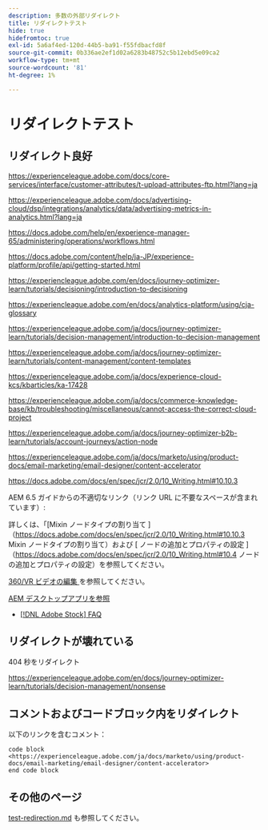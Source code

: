 ```yaml
---
description: 多数の外部リダイレクト
title: リダイレクトテスト
hide: true
hidefromtoc: true
exl-id: 5a6af4ed-120d-44b5-ba91-f55fdbacfd8f
source-git-commit: 0b336ae2ef1d02a6283b48752c5b12ebd5e09ca2
workflow-type: tm+mt
source-wordcount: '81'
ht-degree: 1%

---
```


# リダイレクトテスト

## リダイレクト良好

<https://experienceleague.adobe.com/docs/core-services/interface/customer-attributes/t-upload-attributes-ftp.html?lang=ja>

<https://experienceleague.adobe.com/docs/advertising-cloud/dsp/integrations/analytics/data/advertising-metrics-in-analytics.html?lang=ja>

<https://docs.adobe.com/help/en/experience-manager-65/administering/operations/workflows.html>

<https://docs.adobe.com/content/help/ja-JP/experience-platform/profile/api/getting-started.html>

<!--
<https://marketing.adobe.com/resources/help/en_US/reference/regional-data-collection.html>
-->

<https://experiencleague.adobe.com/en/docs/journey-optimizer-learn/tutorials/decisioning/introduction-to-decisioning>

<https://experiencleague.adobe.com/en/docs/analytics-platform/using/cja-glossary>

<https://experienceleague.adobe.com/ja/docs/journey-optimizer-learn/tutorials/decision-management/introduction-to-decision-management>

<https://experienceleague.adobe.com/ja/docs/journey-optimizer-learn/tutorials/content-management/content-templates>

<https://experienceleague.adobe.com/ja/docs/experience-cloud-kcs/kbarticles/ka-17428>

<https://experienceleague.adobe.com/ja/docs/commerce-knowledge-base/kb/troubleshooting/miscellaneous/cannot-access-the-correct-cloud-project>

<https://experienceleague.adobe.com/ja/docs/journey-optimizer-b2b-learn/tutorials/account-journeys/action-node>

<https://experienceleague.adobe.com/ja/docs/marketo/using/product-docs/email-marketing/email-designer/content-accelerator>

<https://docs.adobe.com/docs/en/spec/jcr/2.0/10_Writing.html#10.10.3>

AEM 6.5 ガイドからの不適切なリンク（リンク URL に不要なスペースが含まれています）:

詳しくは、「[Mixin ノードタイプの割り当て ] （https://docs.adobe.com/docs/en/spec/jcr/2.0/10_Writing.html#10.10.3 Mixin ノードタイプの割り当て）および [ ノードの追加とプロパティの設定 ] （https://docs.adobe.com/docs/en/spec/jcr/2.0/10_Writing.html#10.4 ノードの追加とプロパティの設定）を参照してください。

[360/VR ビデオの編集 ](https://helpx.adobe.com/jp/premiere-pro/how-to/edit-360-vr-video.html) を参照してください。

[AEM デスクトップアプリを参照 ](https://helpx.adobe.com/jp/experience-manager/desktop-app/aem-desktop-app.html)

* [[!DNL Adobe Stock] FAQ](https://helpx.adobe.com/jp/stock/faq.html)

## リダイレクトが壊れている

404 秒をリダイレクト

<https://experienceleague.adobe.com/en/docs/journey-optimizer-learn/tutorials/decision-management/nonsense>

## コメントおよびコードブロック内をリダイレクト

以下のリンクを含むコメント：

<!--
<https://experienceleague.adobe.com/ja/docs/marketo/using/product-docs/email-marketing/email-designer/content-accelerator>
-->

```
code block
<https://experienceleague.adobe.com/ja/docs/marketo/using/product-docs/email-marketing/email-designer/content-accelerator>
end code block
```

## その他のページ

[test-redirection.md](test-redirection.md) も参照してください。
